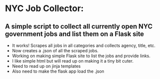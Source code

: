 # NYC Job Collector: 
## A simple script to collect all currently open NYC government jobs and list them on a Flask site

* It works! Scrapes all jobs in all categories and collects agency, title, etc. 
* Now creates a .json of all the scraped jobs.
* Working on making simple Flask site to list the jobs and provide links.
* I like simple html but will read up on making it a tiny bit cuter.
* Need to read up on jinja templates
* Also need to make the flask app load the .json

